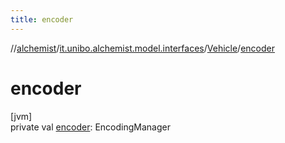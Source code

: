 ```yaml
---
title: encoder
---
```

//[alchemist](../../../index.html)/[it.unibo.alchemist.model.interfaces](../index.html)/[Vehicle](index.html)/[encoder](encoder.html)



# encoder



[jvm]\
private val [encoder](encoder.html): EncodingManager




